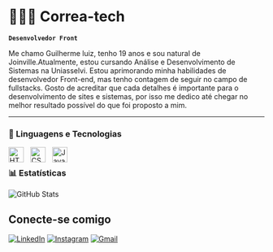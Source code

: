 
# 👩🏻‍💻 Correa-tech

**`Desenvolvedor Front`**

Me chamo Guilherme luiz, tenho 19 anos e sou natural de Joinville.Atualmente, estou cursando Análise e Desenvolvimento de Sistemas na Uniasselvi. Estou aprimorando minha habilidades de desenvolvedor Front-end, mas tenho contagem de seguir no campo de fullstacks. Gosto de acreditar que cada detalhes é importante para o desenvolvimento de sites e sistemas, por isso me dedico até chegar no melhor resultado possível do que foi proposto a mim.



---

### 🤖 Linguagens e Tecnologias

<img 
    align="left" 
    alt="HTML"
    title="HTML" 
    width="30px" 
    style="padding-right: 10px;" 
    src="https://cdn.jsdelivr.net/gh/devicons/devicon@latest/icons/html5/html5-original.svg" 
/>
<img 
    align="left" 
    alt="CSS" 
    title="CSS"
    width="30px" 
    style="padding-right: 10px;" 
    src="https://cdn.jsdelivr.net/gh/devicons/devicon@latest/icons/css3/css3-original.svg" 
/>
<img 
    align="left" 
    alt="JavaScript" 
    title="JavaScript"
    width="30px" 
    style="padding-right: 10px;" 
    src="https://cdn.jsdelivr.net/gh/devicons/devicon@latest/icons/javascript/javascript-original.svg" 
/>
<br/>

### 📊 Estatísticas

![GitHub Stats](https://github-readme-stats.vercel.app/api?username=correa-tech&theme=transparent&bg_color=000&border_color=30A3DC&show_icons=true&icon_color=30A3DC&title_color=E94D5F&text_color=FFF)

## Conecte-se comigo

[![LinkedIn](https://img.shields.io/badge/LinkedIn-0077B5?style=for-the-badge&logo=linkedin&logoColor=white)](https://www.linkedin.com/in/guilherme-luiz-corrêa-210739266/) [![Instagram](https://img.shields.io/badge/-Instagram-%23E4405F?style=for-the-badge&logo=instagram&logoColor=white)](https://www.instagram.com/ogui.luiz/) [![Gmail](https://img.shields.io/badge/Gmail-333333?style=for-the-badge&logo=gmail&logoColor=red)](mailto:guilhermeluis899@gmail.com)
